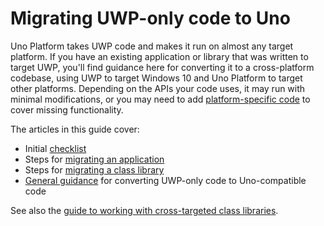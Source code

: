 # Migrating UWP-only code to Uno

Uno Platform takes UWP code and makes it run on almost any target platform. If you have an existing application or library that was written to target UWP, you'll find guidance here for converting it to a cross-platform codebase, using UWP to target Windows 10 and Uno Platform to target other platforms. Depending on the APIs your code uses, it may run with minimal modifications, or you may need to add [platform-specific code](platform-specific-csharp.md) to cover missing functionality.

The articles in this guide cover:

 - Initial [checklist](migrating-before-you-start.md)
 - Steps for [migrating an application](migrating-apps.md)
 - Steps for [migrating a class library](migrating-libraries.md)
 - [General guidance](migrating-guidance.md) for converting UWP-only code to Uno-compatible code

See also the [guide to working with cross-targeted class libraries](cross-targeted-libraries.md).